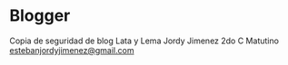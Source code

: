 # Blogger
Copia de seguridad de blog Lata y Lema 
Jordy Jimenez 
2do C Matutino
estebanjordyjimenez@gmail.com
